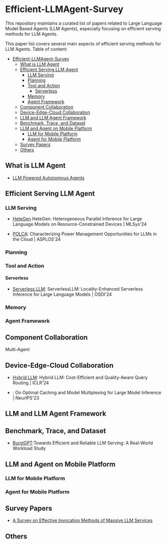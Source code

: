 # Efficient-LLMAgent-Survey
This repository maintains a curated list of papers related to Large Language Model Based Agents (LLM Agents), especially focusing on efficient serving methods for LLM Agents.

This paper list covers several main aspects of efficient serving methods for LLM Agents. 
Table of content:

- [Efficient-LLMAgent-Survey](#efficient-llmagent-survey)
  - [What is LLM Agent](#what-is-llm-agent)
  - [Efficient Serving LLM Agent](#efficient-serving-llm-agent)
    - [LLM Serving](#llm-serving)
    - [Planning](#planning)
    - [Tool and Action](#tool-and-action)
      - [Serverless](#serverless)
    - [Memory](#memory)
    - [Agent Framework](#agent-framework)
  - [Component Collaboration](#component-collaboration)
  - [Device-Edge-Cloud Collaboration](#device-edge-cloud-collaboration)
  - [LLM and LLM Agent Framework](#llm-and-llm-agent-framework)
  - [Benchmark, Trace, and Dataset](#benchmark-trace-and-dataset)
  - [LLM and Agent on Mobile Platform](#llm-and-agent-on-mobile-platform)
    - [LLM for Mobile Platform](#llm-for-mobile-platform)
    - [Agent for Mobile Platform](#agent-for-mobile-platform)
  - [Survey Papers](#survey-papers)
  - [Others](#others)



## What is LLM Agent
- [LLM Powered Autonomous Agents](https://lilianweng.github.io/posts/2023-06-23-agent/)

## Efficient Serving LLM Agent

### LLM Serving
- [HeteGen](https://arxiv.org/abs/2403.01164) HeteGen: Heterogeneous Parallel Inference for Large Language Models on Resource-Constrained Devices | MLSys'24

- [POLCA](https://www.microsoft.com/en-us/research/uploads/prodnew/2024/03/GPU_Power_ASPLOS_24.pdf): Characterizing Power Management Opportunities for LLMs in the Cloud | ASPLOS'24

### Planning


### Tool and Action


#### Serverless
- [Serverless LLM](https://arxiv.org/abs/2401.14351): ServerlessLLM: Locality-Enhanced Serverless Inference for Large Language Models | OSDI'24
  
### Memory

### Agent Framework

## Component Collaboration

Multi-Agent

## Device-Edge-Cloud Collaboration
- [Hybrid LLM](https://openreview.net/forum?id=02f3mUtqnM): Hybrid LLM: Cost-Efficient and Quality-Aware Query Routing | ICLR'24

- [](https://arxiv.org/abs/2306.02003): On Optimal Caching and Model Multiplexing for Large Model Inference | NeurIPS'23
## LLM and LLM Agent Framework


## Benchmark, Trace, and Dataset
- [BurstGPT](https://arxiv.org/abs/2401.17644):Towards Efficient and Reliable LLM Serving: A Real-World Workload Study

## LLM and Agent on Mobile Platform

### LLM for Mobile Platform


### Agent for Mobile Platform


## Survey Papers
- [A Survey on Effective Invocation Methods of Massive LLM Services](https://arxiv.org/abs/2402.03408)

## Others

